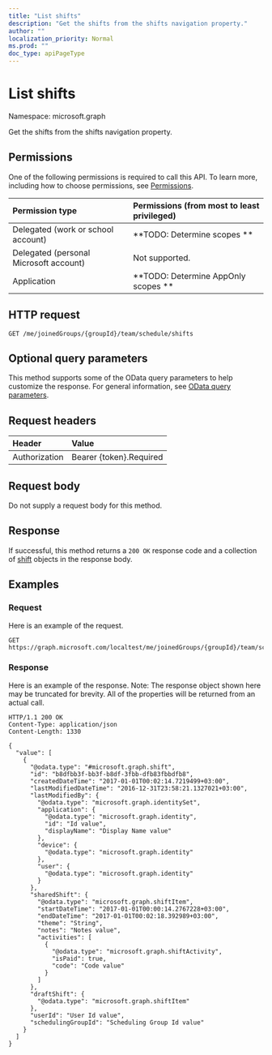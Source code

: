 ```yaml
---
title: "List shifts"
description: "Get the shifts from the shifts navigation property."
author: ""
localization_priority: Normal
ms.prod: ""
doc_type: apiPageType
---
```


# List shifts

Namespace: microsoft.graph

Get the shifts from the shifts navigation property.

## Permissions
One of the following permissions is required to call this API. To learn more, including how to choose permissions, see [Permissions](/concepts/permissions-reference.md).

|Permission type|Permissions (from most to least privileged)|
|:---|:---|
|Delegated (work or school account)|**TODO: Determine scopes **|
|Delegated (personal Microsoft account)|Not supported.|
|Application|**TODO: Determine AppOnly scopes **|

## HTTP request
<!-- {
  "blockType": "ignored"
}
-->
``` http
GET /me/joinedGroups/{groupId}/team/schedule/shifts
```

## Optional query parameters
This method supports some of the OData query parameters to help customize the response. For general information, see [OData query parameters](/graph/query-parameters).

## Request headers
|Header|Value|
|:---|:---|
|Authorization|Bearer {token}.Required|

## Request body
Do not supply a request body for this method.

## Response
If successful, this method returns a `200 OK` response code and a collection of [shift](../resources/shift.md) objects in the response body.

## Examples

### Request
Here is an example of the request.
<!-- {
  "blockType": "request",
  "name": "get_shift"
}
-->
``` http
GET https://graph.microsoft.com/localtest/me/joinedGroups/{groupId}/team/schedule/shifts
```

### Response
Here is an example of the response. Note: The response object shown here may be truncated for brevity. All of the properties will be returned from an actual call.
<!-- {
  "blockType": "response",
  "truncated": true,
  "@odata.type": "collection(microsoft.graph.shift)"
}
-->
``` http
HTTP/1.1 200 OK
Content-Type: application/json
Content-Length: 1330

{
  "value": [
    {
      "@odata.type": "#microsoft.graph.shift",
      "id": "b8dfbb3f-bb3f-b8df-3fbb-dfb83fbbdfb8",
      "createdDateTime": "2017-01-01T00:02:14.7219499+03:00",
      "lastModifiedDateTime": "2016-12-31T23:58:21.1327021+03:00",
      "lastModifiedBy": {
        "@odata.type": "microsoft.graph.identitySet",
        "application": {
          "@odata.type": "microsoft.graph.identity",
          "id": "Id value",
          "displayName": "Display Name value"
        },
        "device": {
          "@odata.type": "microsoft.graph.identity"
        },
        "user": {
          "@odata.type": "microsoft.graph.identity"
        }
      },
      "sharedShift": {
        "@odata.type": "microsoft.graph.shiftItem",
        "startDateTime": "2017-01-01T00:00:14.2767228+03:00",
        "endDateTime": "2017-01-01T00:02:18.392989+03:00",
        "theme": "String",
        "notes": "Notes value",
        "activities": [
          {
            "@odata.type": "microsoft.graph.shiftActivity",
            "isPaid": true,
            "code": "Code value"
          }
        ]
      },
      "draftShift": {
        "@odata.type": "microsoft.graph.shiftItem"
      },
      "userId": "User Id value",
      "schedulingGroupId": "Scheduling Group Id value"
    }
  ]
}
```

